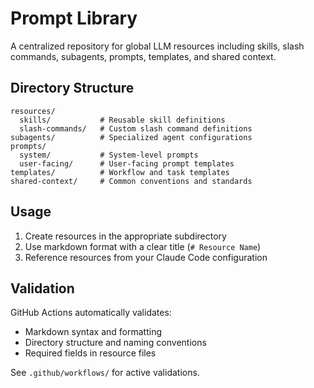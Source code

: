 # Prompt Library

A centralized repository for global LLM resources including skills, slash commands, subagents, prompts, templates, and shared context.

## Directory Structure

```
resources/
  skills/           # Reusable skill definitions
  slash-commands/   # Custom slash command definitions
subagents/          # Specialized agent configurations
prompts/
  system/           # System-level prompts
  user-facing/      # User-facing prompt templates
templates/          # Workflow and task templates
shared-context/     # Common conventions and standards
```

## Usage

1. Create resources in the appropriate subdirectory
2. Use markdown format with a clear title (`# Resource Name`)
3. Reference resources from your Claude Code configuration

## Validation

GitHub Actions automatically validates:
- Markdown syntax and formatting
- Directory structure and naming conventions
- Required fields in resource files

See `.github/workflows/` for active validations.
